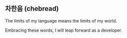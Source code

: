 ## 차한음 (chebread)
The limits of my language means the limits of my world.

Embracing these words, I will leap forward as a developer.